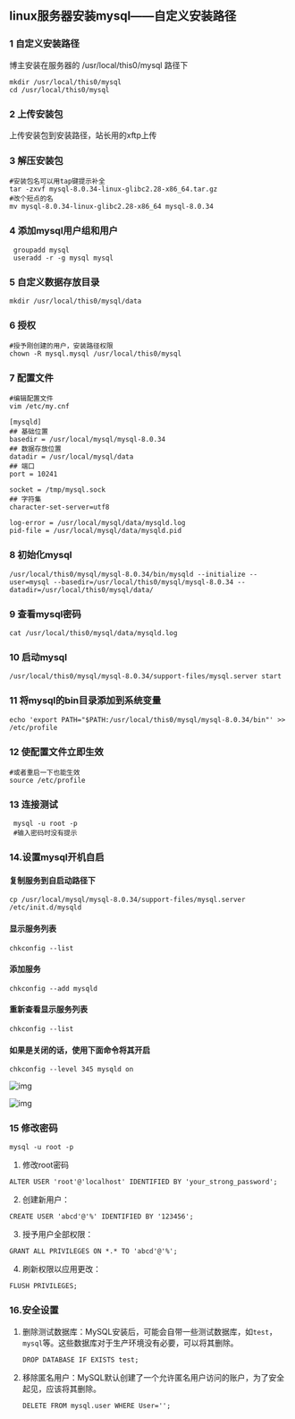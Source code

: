 ## linux服务器安装mysql——自定义安装路径

### 1 自定义安装路径

博主安装在服务器的 /usr/local/this0/mysql 路径下

```
mkdir /usr/local/this0/mysql
cd /usr/local/this0/mysql
```

### 2 上传安装包

上传安装包到安装路径，站长用的xftp上传

### 3 解压安装包

```
#安装包名可以用tap键提示补全
tar -zxvf mysql-8.0.34-linux-glibc2.28-x86_64.tar.gz 
#改个短点的名
mv mysql-8.0.34-linux-glibc2.28-x86_64 mysql-8.0.34
```

### 4 添加mysql用户组和用户

```
 groupadd mysql
 useradd -r -g mysql mysql
```

### 5 自定义数据存放目录

```
mkdir /usr/local/this0/mysql/data
```

### 6 授权

```
#授予刚创建的用户，安装路径权限
chown -R mysql.mysql /usr/local/this0/mysql
```

### 7 配置文件

```
#编辑配置文件
vim /etc/my.cnf
```

```
[mysqld]
## 基础位置
basedir = /usr/local/mysql/mysql-8.0.34
## 数据存放位置
datadir = /usr/local/mysql/data
## 端口
port = 10241
  
socket = /tmp/mysql.sock
## 字符集
character-set-server=utf8
  
log-error = /usr/local/mysql/data/mysqld.log
pid-file = /usr/local/mysql/data/mysqld.pid
```

### 8 初始化mysql

```
/usr/local/this0/mysql/mysql-8.0.34/bin/mysqld --initialize --user=mysql --basedir=/usr/local/this0/mysql/mysql-8.0.34 --datadir=/usr/local/this0/mysql/data/
```

### 9 查看mysql密码

```
cat /usr/local/this0/mysql/data/mysqld.log
```

### 10 启动mysql

```
/usr/local/this0/mysql/mysql-8.0.34/support-files/mysql.server start
```

### 11 将mysql的bin目录添加到系统变量

```
echo 'export PATH="$PATH:/usr/local/this0/mysql/mysql-8.0.34/bin"' >>  /etc/profile 
```

### 12 使配置文件立即生效

```
#或者重启一下也能生效
source /etc/profile
```

### 13 连接测试

```
 mysql -u root -p
 #输入密码时没有提示
```

### 14.设置mysql开机自启

#### 复制服务到自启动路径下

```
cp /usr/local/mysql/mysql-8.0.34/support-files/mysql.server /etc/init.d/mysqld
```

#### 显示服务列表

```
chkconfig --list
```

#### 添加服务

```
chkconfig --add mysqld
```

#### 重新查看显示服务列表

```
chkconfig --list
```

#### 如果是关闭的话，使用下面命令将其开启

```
chkconfig --level 345 mysqld on
```

![img](https://blog-resources.this0.com/image/202405061643510.png?x-oss-process=style/this0-blog)



![img](https://blog-resources.this0.com/image/202405061643466.png?x-oss-process=style/this0-blog)

### 15 修改密码

```
mysql -u root -p
```

1. 修改root密码

```
ALTER USER 'root'@'localhost' IDENTIFIED BY 'your_strong_password';
```

2. 创建新用户：

```
CREATE USER 'abcd'@'%' IDENTIFIED BY '123456';
```

3. 授予用户全部权限：

```
GRANT ALL PRIVILEGES ON *.* TO 'abcd'@'%';
```

4. 刷新权限以应用更改：

```
FLUSH PRIVILEGES;
```

### 16.安全设置

1. 删除测试数据库：MySQL安装后，可能会自带一些测试数据库，如`test`，`mysql`等。这些数据库对于生产环境没有必要，可以将其删除。

   ```
   DROP DATABASE IF EXISTS test;
   ```

2. 移除匿名用户：MySQL默认创建了一个允许匿名用户访问的账户，为了安全起见，应该将其删除。

   ```
   DELETE FROM mysql.user WHERE User='';
   ```

